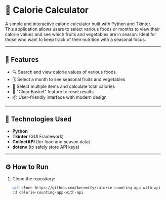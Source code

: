 # 🥗 Calorie Calculator

A simple and interactive calorie calculator built with Python and Tkinter. This application allows users to select various foods or months to view their calorie values and see which fruits and vegetables are in season. Ideal for those who want to keep track of their nutrition with a seasonal focus.

---

## 🌟 Features

- 🔍 Search and view calorie values of various foods  
- 🗓️ Select a month to see seasonal fruits and vegetables  
- 🧮 Select multiple items and calculate total calories  
- 🧼 "Clear Basket" feature to reset results  
- 📦 User-friendly interface with modern design

---

## 🚀 Technologies Used

- **Python**  
- **Tkinter** (GUI Framework)  
- **CollectAPI** (for food and season data)  
- **dotenv** (to safely store API keys)  

---

## ⚙️ How to Run

1. Clone the repository:
   ```bash
   git clone https://github.com/keremify/calorie-counting-app-with-api.git
   cd calorie-counting-app-with-api
